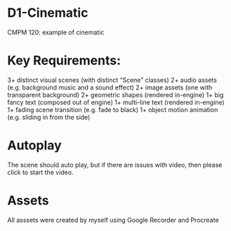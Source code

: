 # D1-Cinematic
CMPM 120: example of cinematic

# Key Requirements:

3+ distinct visual scenes (with distinct “Scene” classes)
2+ audio assets (e.g. background music and a sound effect)
2+ image assets (one with transparent background)
2+ geometric shapes (rendered in-engine)
1+ big fancy text (composed out of engine)
1+ multi-line text (rendered in-engine)
1+ fading scene transition (e.g. fade to black)
1+ object motion animation (e.g. sliding in from the side)

# Autoplay
The scene should auto play, but if there are issues with video, then please click to start the video.

# Assets
All asssets were created by myself using Google Recorder and Procreate
